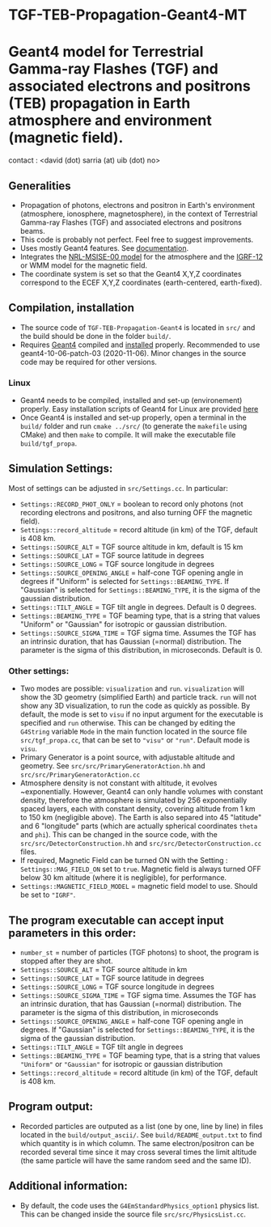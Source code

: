 TGF-TEB-Propagation-Geant4-MT
=====
Geant4 model for Terrestrial Gamma-ray Flashes (TGF) and associated electrons and positrons (TEB) propagation in Earth atmosphere and environment (magnetic field).
=====

contact : <david (dot) sarria (at) uib (dot) no>

## Generalities
- Propagation of photons, electrons and positron in Earth's environment (atmosphere, ionosphere, magnetosphere), in the context of Terrestrial Gamma-ray Flashes (TGF) and associated electrons and positrons beams.
- This code is probably not perfect. Feel free to suggest improvements.
- Uses mostly Geant4 features. See [documentation](http://geant4-userdoc.web.cern.ch/geant4-userdoc/UsersGuides/ForApplicationDeveloper/html/index.html "Geant4 documentation").
- Integrates the [NRL-MSISE-00 model](https://ccmc.gsfc.nasa.gov/pub/modelweb/atmospheric/msis/nrlmsise00/) for the atmosphere and the [IGRF-12](http://wdc.kugi.kyoto-u.ac.jp/igrf/index.html) or WMM model for the magnetic field.
- The coordinate system is set so that the Geant4 X,Y,Z coordinates correspond to the ECEF X,Y,Z coordinates (earth-centered, earth-fixed).

## Compilation, installation
- The source code of `TGF-TEB-Propagation-Geant4` is located in `src/` and the build should be done in the folder `build/`.
- Requires [Geant4](https://geant4.web.cern.ch/) compiled and [installed](http://geant4-userdoc.web.cern.ch/geant4-userdoc/UsersGuides/InstallationGuide/html/index.html) properly. Recommended to use geant4-10-06-patch-03 (2020-11-06). Minor changes in the source code may be required for other versions.
### Linux
- Geant4 needs to be compiled, installed and set-up (environement) properly. Easy installation scripts of Geant4 for Linux are provided [here](https://github.com/DavidSarria89/GEANT4-easy-install-scripts)
- Once Geant4 is installed and set-up properly, open a terminal in the `build/` folder and run `cmake ../src/` (to generate the `makefile` using CMake) and then `make` to compile. It will make the executable file `build/tgf_propa`. 

## Simulation Settings:
Most of settings can be adjusted in `src/Settings.cc`. In particular:
- `Settings::RECORD_PHOT_ONLY` = boolean to record only photons (not recording electrons and positrons, and also turning OFF the magnetic field).
- `Settings::record_altitude` = record altitude (in km) of the TGF, default is 408 km.
- `Settings::SOURCE_ALT` = TGF source altitude in km, default is 15 km
- `Settings::SOURCE_LAT` = TGF source latitude in degrees
- `Settings::SOURCE_LONG` = TGF source longitude in degrees
- `Settings::SOURCE_OPENING_ANGLE` = half-cone TGF opening angle in degrees if "Uniform" is selected for `Settings::BEAMING_TYPE`. If "Gaussian" is selected for `Settings::BEAMING_TYPE`, it is the sigma of the gaussian distribution.
- `Settings::TILT_ANGLE` = TGF tilt angle in degrees. Default is 0 degrees.
- `Settings::BEAMING_TYPE` = TGF beaming type, that is a string that values "Uniform" or "Gaussian" for isotropic or gaussian distribution.
- `Settings::SOURCE_SIGMA_TIME` = TGF sigma time. Assumes the TGF has an intrinsic duration, that has Gaussian (=normal) distribution. The parameter is the sigma of this distribution, in microseconds. Default is 0.
### Other settings:
- Two modes are possible: `visualization` and `run`. `visualization` will show the 3D geometry (simplified Earth) and particle track. `run` will not show any 3D visualization, to run the code as quickly as possible. By default, the mode is set to `visu` if no input argument for the executable is specified and `run` otherwise. This can be changed by editing the `G4String` variable `Mode` in the main function located in the source file `src/tgf_propa.cc`, that can be set to `"visu"` or `"run"`. Default mode is `visu`.
- Primary Generator is a point source, with adjustable altitude and geometry. See `src/src/PrimaryGeneratorAction.hh` and `src/src/PrimaryGeneratorAction.cc`
- Atmosphere density is not constant with altitude, it evolves ~exponentially. However, Geant4 can only handle volumes with constant density, therefore the atmosphere is simulated by 256 exponentially spaced layers, each with constant density, covering altitude from 1 km to 150 km (negligible above). The Earth is also separed into 45 "latitude" and 6 "longitude" parts (which are actually spherical coordinates `theta` and `phi`). This can be changed in the source code, with the `src/src/DetectorConstruction.hh` and `src/src/DetectorConstruction.cc` files.
- If required, Magnetic Field can be turned ON with the Setting : `Settings::MAG_FIELD_ON` set to `true`. Magnetic field is always turned OFF below 30 km altitude (where it is negligible), for performance.
- `Settings::MAGNETIC_FIELD_MODEL` = magnetic field model to use. Should be set to `"IGRF"`.

## The program executable can accept input parameters in this order: 
- `number_st` = number of particles (TGF photons) to shoot, the program is stopped after they are shot.
- `Settings::SOURCE_ALT` = TGF source altitude in km
- `Settings::SOURCE_LAT` = TGF source latitude in degrees
- `Settings::SOURCE_LONG` = TGF source longitude in degrees
- `Settings::SOURCE_SIGMA_TIME` = TGF sigma time. Assumes the TGF has an intrinsic duration, that has Gaussian (=normal) distribution. The parameter is the sigma of this distribution, in microseconds
- `Settings::SOURCE_OPENING_ANGLE` = half-cone TGF opening angle in degrees. If "Gaussian" is selected for `Settings::BEAMING_TYPE`, it is the sigma of the gaussian distribution.
- `Settings::TILT_ANGLE` = TGF tilt angle in degrees
- `Settings::BEAMING_TYPE` = TGF beaming type, that is a string that values `"Uniform"` or `"Gaussian"` for isotropic or gaussian distribution
- `Settings::record_altitude` = record altitude (in km) of the TGF, default is 408 km.

## Program output:
- Recorded particles are outputed as a list (one by one, line by line) in files located in the `build/output_ascii/`. See `build/README_output.txt` to find which quantity is in which column. The same electron/positron can be recorded several time since it may cross several times the limit altitude (the same particle will have the same random seed and the same ID).

## Additional information:
- By default, the code uses the `G4EmStandardPhysics_option1` physics list. This can be changed inside the source file `src/src/PhysicsList.cc`.
